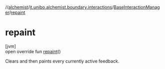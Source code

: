 //[alchemist](../../../index.md)/[it.unibo.alchemist.boundary.interactions](../index.md)/[BaseInteractionManager](index.md)/[repaint](repaint.md)

# repaint

[jvm]\
open override fun [repaint](repaint.md)()

Clears and then paints every currently active feedback.
